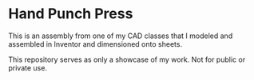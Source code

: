 # Hand Punch Press
 This is an assembly from one of my CAD classes that I modeled and assembled in Inventor and dimensioned onto sheets.

This repository serves as only a showcase of my work. Not for public or private use.
